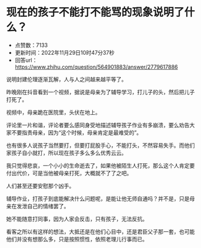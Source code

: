 # 现在的孩子不能打不能骂的现象说明了什么？
- 点赞数：7133
- 更新时间：2022年11月29日10时47分37秒
- 回答url：https://www.zhihu.com/question/564901883/answer/2779617886
<body>
 <p data-pid="4kSdX86A">说明封建伦理逐渐瓦解，人与人之间越来越平等了。</p>
 <p data-pid="HBOS85mD">昨晚刚在抖音看到一个视频，据说是母亲为了辅导学习，打儿子的头，然后把儿子打死了。</p>
 <p data-pid="KjPEfgmj">视频中，母亲跪在医院里，头伏在地上。</p>
 <p data-pid="EcBLuqZt">评论里一片和谐，评论者要么感同身受地描述辅导孩子作业有多崩溃，要么劝告大家不要指责母亲，因为“这个时候，母亲肯定是最难受的”。</p>
 <p data-pid="LASITBHM">也有很多人说孩子当然要打，但要打屁股手心，不能打头，不然容易失手。而他们家孩子自小就打，所以现在孩子多么多么优秀云云。</p>
 <p data-pid="di4JIVOr">我只觉得悲哀，一个小小的生命逝去了，如果他被陌生人打死，那么这个人肯定要付出代价，可是当他被母亲打死，大概就不了了之吧。</p>
 <p data-pid="vzVjW6sl">人们甚至还要安慰那个凶手。</p>
 <p data-pid="QjMZQ2Ur">辅导作业，打孩子到底能解决什么问题呢，是能让他无师自通吗？并不是，只是母亲在发泄自己的情绪罢了。</p>
 <p data-pid="Jr05Raz9">她不能随意打同事，因为人家会反击，只有孩子，无法反抗。</p>
 <p data-pid="svEzUVCI">看客之所以有这样的想法，大抵还是在他们心目中，还是君臣父子那一套，也可能他们并没有想那么多，只是按照惯性，依照老理儿行事而已。</p>
</body>